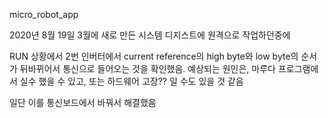 micro_robot_app

2020년 8월 19일
3월에 새로 만든 시스템 디지스트에 원격으로 작업하던중에

RUN 상황에서 2번 인버터에서 current reference의 high byte와 low byte의 순서가 뒤바뀌어서 통신으로 들어오는 것을 확인했음.
예상되는 원인은, 마루다 프로그램에서 실수 했을 수 있고, 또는 하드웨어 고장?? 일 수도 있을 것 같음

일단 이를 통신보드에서 바꿔서 해결했음